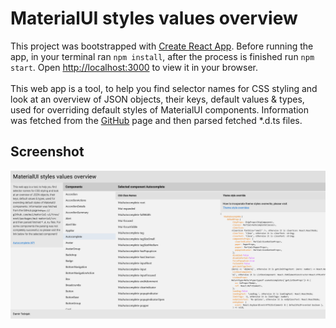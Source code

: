 # MaterialUI styles values overview

This project was bootstrapped with [Create React App](https://github.com/facebook/create-react-app).
Before running the app, in your terminal ran `npm install`, after the process is finished run `npm start`. Open [http://localhost:3000](http://localhost:3000) to view it in your browser.
<br>
<br>
This web app is a tool, to help you find selector names for CSS styling and look at an overview of JSON objects, their keys, default values & types, used for overriding default styles of MaterialUI components. Information was fetched from the [GitHub](https://github.com/mui/material-ui/tree/next/packages/mui-material/src) page and then parsed fetched *.d.ts files.

## Screenshot

![sreenshot](https://github.com/DamirTesnjak/material-ui-global-style/blob/master/screenshot.png)